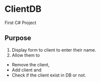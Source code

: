 # ClientDB
First C# Project

## Purpose
1. Display form to client to enter their name.
2. Allow them to
  - Remove the client, 
  - Add client and 
  - Check if the client exist in DB or not.
